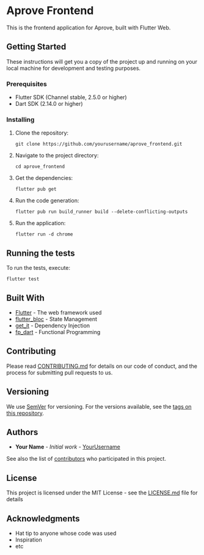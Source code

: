 # Aprove Frontend

This is the frontend application for Aprove, built with Flutter Web.

## Getting Started

These instructions will get you a copy of the project up and running on your local machine for development and testing purposes.

### Prerequisites

- Flutter SDK (Channel stable, 2.5.0 or higher)
- Dart SDK (2.14.0 or higher)

### Installing

1. Clone the repository:
   ```
   git clone https://github.com/yourusername/aprove_frontend.git
   ```

2. Navigate to the project directory:
   ```
   cd aprove_frontend
   ```

3. Get the dependencies:
   ```
   flutter pub get
   ```

4. Run the code generation:
   ```
   flutter pub run build_runner build --delete-conflicting-outputs
   ```

5. Run the application:
   ```
   flutter run -d chrome
   ```

## Running the tests

To run the tests, execute:
```
flutter test
```

## Built With

* [Flutter](https://flutter.dev/) - The web framework used
* [flutter_bloc](https://pub.dev/packages/flutter_bloc) - State Management
* [get_it](https://pub.dev/packages/get_it) - Dependency Injection
* [fp_dart](https://pub.dev/packages/fp_dart) - Functional Programming

## Contributing

Please read [CONTRIBUTING.md](CONTRIBUTING.md) for details on our code of conduct, and the process for submitting pull requests to us.

## Versioning

We use [SemVer](http://semver.org/) for versioning. For the versions available, see the [tags on this repository](https://github.com/yourusername/aprove_frontend/tags).

## Authors

* **Your Name** - *Initial work* - [YourUsername](https://github.com/yourusername)

See also the list of [contributors](https://github.com/yourusername/aprove_frontend/contributors) who participated in this project.

## License

This project is licensed under the MIT License - see the [LICENSE.md](LICENSE.md) file for details

## Acknowledgments

* Hat tip to anyone whose code was used
* Inspiration
* etc